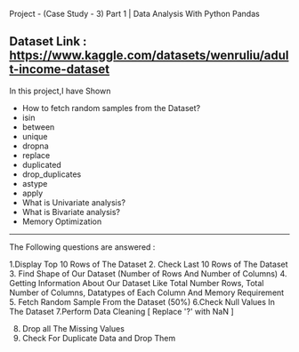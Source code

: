 Project - (Case Study - 3) Part 1 |  Data Analysis With Python Pandas

Dataset Link : https://www.kaggle.com/datasets/wenruliu/adult-income-dataset
----------------------------------------------------------------

In this project,I have Shown
- How to fetch random samples from the Dataset?
- isin
- between
- unique
- dropna
- replace
- duplicated
- drop_duplicates
- astype
- apply
- What is Univariate analysis?
- What is Bivariate analysis?
- Memory Optimization

--------------------------------------------------
The Following questions are answered :


1.Display Top 10 Rows of The Dataset
2. Check Last 10 Rows of The Dataset
3. Find Shape of Our Dataset (Number of Rows And Number of Columns)
4. Getting Information About Our Dataset Like Total Number Rows, Total Number of Columns, Datatypes of Each Column And Memory Requirement
5. Fetch Random Sample From the Dataset (50%)
6.Check Null Values In The Dataset
7.Perform Data Cleaning [ Replace '?' with NaN ]

8. Drop all The Missing Values
9. Check For Duplicate Data and Drop Them

